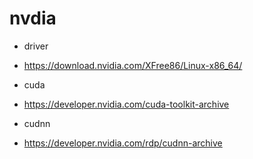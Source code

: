 # nvdia

- driver
- https://download.nvidia.com/XFree86/Linux-x86_64/

- cuda
- https://developer.nvidia.com/cuda-toolkit-archive

- cudnn
- https://developer.nvidia.com/rdp/cudnn-archive
